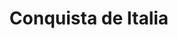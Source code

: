 ﻿---
title: "Conquista de Italia"
permalink: periodes_43.html
layout: periode
dataInici: -396
dataFi: -264
sidebar: periodes
pares:
  - id: 8
    title: "República romana"
    dataInici: "(-509)"
    dataFi: "(-27)"

fills:
  - id: 81
    title: "Sitio de Veyes"
    dataInici: "(-396)"

  - id: 79
    title: "Batalla del Alia"
    dataInici: "(-390)"

  - id: 156
    title: "Guerras Samnitas"
    dataInici: "(-343)"
    dataFi: "(-290)"

  - id: 157
    title: "Guerras Pírricas"
    dataInici: "(-280)"
    dataFi: "(-275)"

  - id: 83
    title: "Batalla de Tarento"
    dataInici: "(-272)"

jocsPrincipals:
  - title: "Sword of Rome"
    bggId: 7480

jocsEscenaris:
jocsEpoca:
jocsEpocaEscenaris:
---

